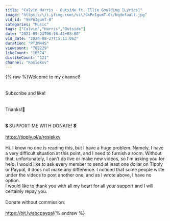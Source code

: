 ```yaml
---
title: "Calvin Harris - Outside ft. Ellie Goulding [Lyrics]"
image: "https:\/\/i.ytimg.com\/vi\/9kPnIgumT-0\/hqdefault.jpg"
vid_id: "9kPnIgumT-0"
categories: "Music"
tags: ["Calvin","Harris","Outside"]
date: "2021-09-24T06:16:41+03:00"
vid_date: "2020-08-27T15:11:06Z"
duration: "PT3M44S"
viewcount: "789229"
likeCount: "16574"
dislikeCount: "121"
channel: "Rosiekxv"
---
```

{% raw %}Welcome to my channel! <br /><br /><br />Subscribe and like!<br /><br /><br />Thanks!🖤<br /><br /><br />💲 SUPPORT ME WITH DONATE! 💲:<br /><br /><a rel="nofollow" target="blank" href="https://tipply.pl/u/rosiekxv">https://tipply.pl/u/rosiekxv</a><br /><br />Hi. I know no one is reading this, but I have a huge problem. Namely, I have a very difficult situation at this point, and I need to furnish a room. Without that, unfortunately, I can't do live or make new videos, so I'm asking you for help. I would like to ask every member to send at least one dollar on Tipply or Paypal, it does not make any difference. I noticed that some people write under the videos to post another one, and as I wrote above, I have no option.<br />I would like to thank you with all my heart for all your support and I will certainly repay you.<br /><br />Donate without commission:<br /><br /><a rel="nofollow" target="blank" href="https://bit.ly/abcpaypal">https://bit.ly/abcpaypal</a>{% endraw %}
